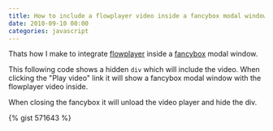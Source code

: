 ```yaml
---
title: How to include a flowplayer video inside a fancybox modal window
date: 2010-09-10 00:00
categories: javascript
---
```


Thats how I make to integrate [flowplayer](http://flowplayer.org/) inside a
[fancybox](http://fancybox.net/) modal window.

This following code shows a hidden `div` which will include the video. When
clicking the "Play video" link it will show a fancybox modal window with the
flowplayer video inside.

When closing the fancybox it will unload the video player and hide the div.

{% gist 571643 %}
